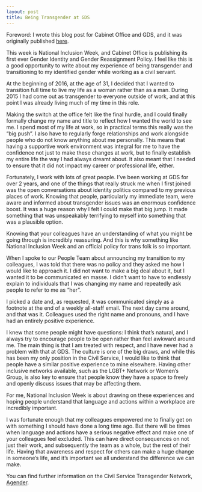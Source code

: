 ```yaml
---
layout: post
title: Being Transgender at GDS
---
```


Foreword: I wrote this blog post for Cabinet Office and GDS, and it was originally published [here](https://gds.blog.gov.uk/2016/09/28/being-transgender-at-gds/).



This week is National Inclusion Week, and Cabinet Office is publishing its first ever Gender Identity and Gender Reassignment Policy. I feel like this is a good opportunity to write about my experience of being transgender and transitioning to my identified gender while working as a civil servant.

At the beginning of 2016, at the age of 31, I decided that I wanted to transition full time to live my life as a woman rather than as a man. During 2015 I had come out as transgender to everyone outside of work, and at this point I was already living much of my time in this role.

Making the switch at the office felt like the final hurdle, and I could finally formally change my name and title to reflect how I wanted the world to see me. I spend most of my life at work, so in practical terms this really was the “big push”. I also have to regularly forge relationships and work alongside people who do not know anything about me personally. This means that having a supportive work environment was integral for me to have the confidence not just to make these changes at work, but to finally establish my entire life the way I had always dreamt about. It also meant that I needed to ensure that it did not impact my career or professional life, either.

Fortunately, I work with lots of great people. I’ve been working at GDS for over 2 years, and one of the things that really struck me when I first joined was the open conversations about identity politics compared to my previous places of work. Knowing that people, particularly my immediate team, were aware and informed about transgender issues was an enormous confidence boost. It was a huge reason why I felt I could make that big jump. It made something that was unspeakably terrifying to myself into something that was a plausible option.

Knowing that your colleagues have an understanding of what you might be going through is incredibly reassuring. And this is why something like National Inclusion Week and an official policy for trans folk is so important.

When I spoke to our People Team about announcing my transition to my colleagues, I was told that there was no policy and they asked me how I would like to approach it. I did not want to make a big deal about it, but I wanted it to be communicated en masse. I didn’t want to have to endlessly explain to individuals that I was changing my name and repeatedly ask people to refer to me as “her”.

I picked a date and, as requested, it was communicated simply as a footnote at the end of a weekly all-staff email. The next day came around, and that was it. Colleagues used the right name and pronouns, and I have had an entirely positive experience.

I knew that some people might have questions: I think that’s natural, and I always try to encourage people to be open rather than feel awkward around me. The main thing is that I am treated with respect, and I have never had a problem with that at GDS. The culture is one of the big draws, and while this has been my only position in the Civil Service, I would like to think that people have a similar positive experience to mine elsewhere. Having other inclusive networks available, such as the LGBT+ Network or Women’s Group, is also key to ensure that people know they have a space to freely and openly discuss issues that may be affecting them.

For me, National Inclusion Week is about drawing on these experiences and hoping people understand that language and actions within a workplace are incredibly important.

I was fortunate enough that my colleagues empowered me to finally get on with something I should have done a long time ago. But there will be times when language and actions have a serious negative effect and make one of your colleagues feel excluded. This can have direct consequences on not just their work, and subsequently the team as a whole, but the rest of their life. Having that awareness and respect for others can make a huge change in someone’s life, and it’s important we all understand the difference we can make.

You can find further information on the Civil Service Transgender Network, [Agender](http://www.agender.org.uk/).
